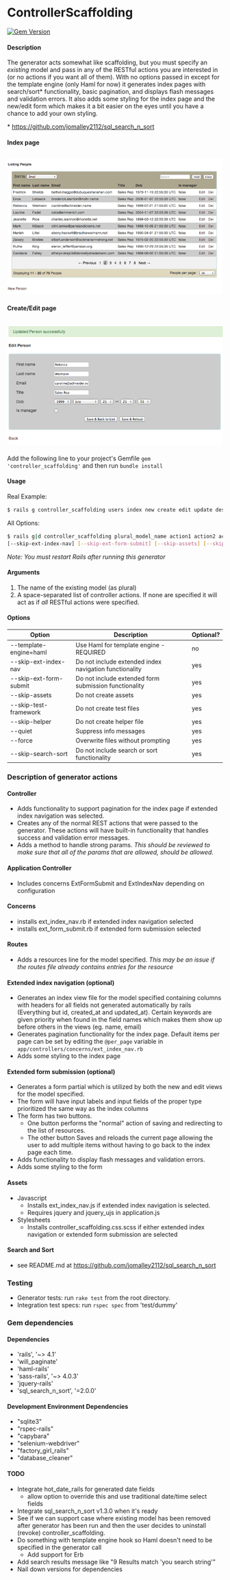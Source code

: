# ControllerScaffolding #

[![Gem Version](https://badge.fury.io/rb/controller_scaffolding.svg)](http://badge.fury.io/rb/controller_scaffolding)

#### Description ####
The generator acts somewhat like scaffolding, but you must specify an *existing* model and pass in any of the RESTful actions you are interested in (or no actions if you want all of them). With no options passed in except for the template engine (only Haml for now) it generates index pages with search/sort* functionality, basic pagination, and displays flash messages and validation errors. It also adds some styling for the index page and the new/edit form which makes it a bit easier on the eyes until you have a chance to add your own styling.

\* https://github.com/jomalley2112/sql_search_n_sort


#### Index page ####
![Index](/readme_assets/index_ss.png?raw=true "Index")
---

#### Create/Edit page ####
![Form](/readme_assets/form_ss.png?raw=true "Form")
---

Add the following line to your project's Gemfile `gem 'controller_scaffolding'`
and then run `bundle install`


#### Usage ####
Real Example:
```bash
$ rails g controller_scaffolding users index new create edit update destroy --template-engine=haml --skip-assets --skip-test-framework --skip-helper
```
All Options:
```bash
$ rails g|d controller_scaffolding plural_model_name action1 action2 action3 --template-engine=haml
[--skip-ext-index-nav] [--skip-ext-form-submit] [--skip-assets] [--skip-test-framework] [--skip-helper] [--quiet] [--force] [--skip-search-sort]
```

*Note: You must restart Rails after running this generator*

#### Arguments ####
1. The name of the existing model (as plural)  
2. A space-separated list of controller actions. If none are specified it will act as if *all* RESTful actions were specified. 

#### Options ####
| Option                 | Description                                            | Optional?
| ---------------------- | ------------------------------------------------------ | ---------- |
| --template-engine=haml | Use Haml for template engine - REQUIRED                | no         |
| --skip-ext-index-nav   | Do not include extended index navigation functionality | yes        |
| --skip-ext-form-submit | Do not include extended form submission functionality  | yes        |
| --skip-assets          | Do not create assets                                   | yes        |
| --skip-test-framework  | Do not create test files                               | yes        |
| --skip-helper          | Do not create helper file                              | yes        |
| --quiet                | Suppress info messages                                 | yes        |
| --force                | Overwrite files without prompting                      | yes        |
| --skip-search-sort     | Do not include search or sort functionality            | yes        |

### Description of generator actions ###
	
#### Controller ####
* Adds functionality to support pagination for the index page if extended index navigation was  selected.
* Creates any of the normal REST actions that were passed to the generator. These actions will have built-in functionality that handles success and validation error messages.
* Adds a method to handle strong params. *This should be reviewed to make sure that all of the  params that are allowed, should be allowed*.

#### Application Controller ####
* Includes concerns ExtFormSubmit and ExtIndexNav depending on configuration


#### Concerns ####
* installs ext_index_nav.rb if extended index navigation selected
* installs ext_form_submit.rb if extended form submission selected

#### Routes ####
* Adds a resources line for the model specified. *This may be an issue if the routes file already contains  entries for the resource*

#### Extended index navigation (optional) ####
* Generates an index view file for the model specified containing columns with headers for all  fields not generated automatically by rails (Everything but id, created_at and updated_at). Certain  keywords are given priority when found in the field names which makes them show up before others in the views (eg. name, email)
* Generates pagination functionality for the index page. Default items per page can be set by editing the `@per_page` variable in `app/controllers/concerns/ext_index_nav.rb`
* Adds some styling to the index page

#### Extended form submission (optional) ####
* Generates a form partial which is utilized by both the new and edit views for the model specified.
* The form will have input labels and input fields of the proper type prioritized the same way as  the index columns
* The form has two buttons. 
	* One button performs the "normal" action of saving and redirecting to the list of resources.
	* The other button Saves and reloads the current page allowing the user to add multiple items  without having to go back to the index page each time.
* Adds functionality to display flash messages and validation errors.
* Adds some styling to the form


#### Assets ####
* Javascript
	* Installs ext_index_nav.js if extended index navigation is selected.
	* Requires jquery and jquery_ujs in application.js
* Stylesheets
	* Installs controller_scaffolding.css.scss if either extended index navigation or extended form  submission are selected

#### Search and Sort ####
* see README.md at https://github.com/jomalley2112/sql_search_n_sort

### Testing ###
* Generator tests: run `rake test` from the root directory.
* Integration test specs: run `rspec spec` from 'test/dummy'  

### Gem dependencies ###
#### Dependencies ####
- 'rails', '~> 4.1'
- 'will_paginate'
- 'haml-rails'
- 'sass-rails', '~> 4.0.3'
- 'jquery-rails'
- 'sql_search_n_sort', '=2.0.0'

#### Development Environment Dependencies ####
- "sqlite3"
- "rspec-rails"
- "capybara"
- "selenium-webdriver"
- "factory_girl_rails"
- "database_cleaner"

#### TODO ####
- Integrate hot_date_rails for generated date fields
	- allow option to override this and use traditional date/time select fields
- Integrate sql_search_n_sort v1.3.0 when it's ready
- See if we can support case where existing model has been removed after generator has been run and then the user decides to uninstall (revoke) controller_scaffolding.
- Do something with template engine hook so Haml doesn't need to be specified in the generator call
	- Add support for Erb
- Add search results message like "9 Results match 'you search string'"
- Nail down versions for dependencies

